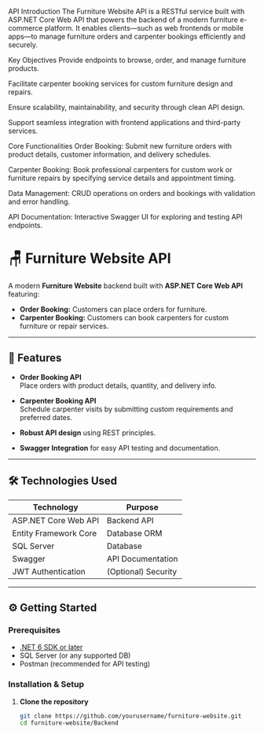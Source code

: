  API Introduction
The Furniture Website API is a RESTful service built with ASP.NET Core Web API that powers the backend of a modern furniture e-commerce platform. It enables clients—such as web frontends or mobile apps—to manage furniture orders and carpenter bookings efficiently and securely.


Key Objectives
Provide endpoints to browse, order, and manage furniture products.

Facilitate carpenter booking services for custom furniture design and repairs.

Ensure scalability, maintainability, and security through clean API design.

Support seamless integration with frontend applications and third-party services.

Core Functionalities
Order Booking:
Submit new furniture orders with product details, customer information, and delivery schedules.

Carpenter Booking:
Book professional carpenters for custom work or furniture repairs by specifying service details and appointment timing.

Data Management:
CRUD operations on orders and bookings with validation and error handling.


API Documentation:
Interactive Swagger UI for exploring and testing API endpoints.
# 🪑 Furniture Website API

A modern **Furniture Website** backend built with **ASP.NET Core Web API** featuring:

- **Order Booking:** Customers can place orders for furniture.
- **Carpenter Booking:** Customers can book carpenters for custom furniture or repair services.

---

## 🚀 Features

- **Order Booking API**  
  Place orders with product details, quantity, and delivery info.

- **Carpenter Booking API**  
  Schedule carpenter visits by submitting custom requirements and preferred dates.

- **Robust API design** using REST principles.

- **Swagger Integration** for easy API testing and documentation.

---

## 🛠 Technologies Used

| Technology             | Purpose                   |
|-----------------------|---------------------------|
| ASP.NET Core Web API   | Backend API               |
| Entity Framework Core  | Database ORM              |
| SQL Server            | Database                  |
| Swagger               | API Documentation         |
| JWT Authentication    | (Optional) Security       |

---

## ⚙️ Getting Started

### Prerequisites

- [.NET 6 SDK or later](https://dotnet.microsoft.com/download)
- SQL Server (or any supported DB)
- Postman (recommended for API testing)

### Installation & Setup

1. **Clone the repository**

   ```bash
   git clone https://github.com/yourusername/furniture-website.git
   cd furniture-website/Backend
